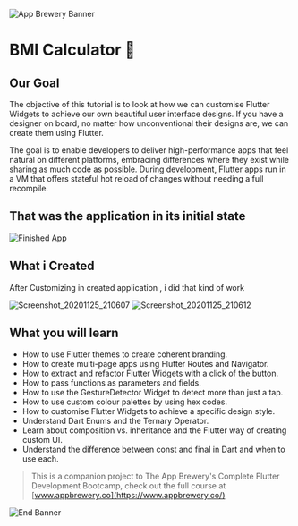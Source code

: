 ![App Brewery Banner](https://github.com/londonappbrewery/Images/blob/master/AppBreweryBanner.png)


# BMI Calculator 💪

## Our Goal


The objective of this tutorial is to look at how we can customise Flutter Widgets to achieve our own beautiful user interface designs. If you have a designer on board, no matter how unconventional their designs are, we can create them using Flutter. 

The goal is to enable developers to deliver high-performance apps that feel natural on different platforms, embracing differences where they exist while sharing as much code as possible. During development, Flutter apps run in a VM that offers stateful hot reload of changes without needing a full recompile.
## That was the application in its initial state

![Finished App](https://github.com/londonappbrewery/Images/blob/master/bmi-calc-demo.gif)

##  What i Created

After Customizing in created application , i did that kind of work

![Screenshot_20201125_210607](https://user-images.githubusercontent.com/73903186/100252932-4d976500-2f62-11eb-98a8-94d8c65b50f2.jpg)
![Screenshot_20201125_210612](https://user-images.githubusercontent.com/73903186/100252924-496b4780-2f62-11eb-9d38-8e487b51e698.jpg)

## What you will learn

- How to use Flutter themes to create coherent branding. 
- How to create multi-page apps using Flutter Routes and Navigator.
- How to extract and refactor Flutter Widgets with a click of the button. 
- How to pass functions as parameters and fields.
- How to use the GestureDetector Widget to detect more than just a tap.
- How to use custom colour palettes by using hex codes.
- How to customise Flutter Widgets to achieve a specific design style.
- Understand Dart Enums and the Ternary Operator.
- Learn about composition vs. inheritance and the Flutter way of creating custom UI.
- Understand the difference between const and final in Dart and when to use each.

>This is a companion project to The App Brewery's Complete Flutter Development Bootcamp, check out the full course at [www.appbrewery.co](https://www.appbrewery.co/)

![End Banner](https://github.com/londonappbrewery/Images/blob/master/readme-end-banner.png)
